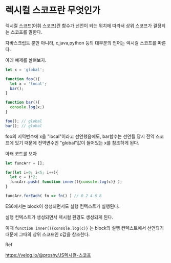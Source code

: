 # 렉시컬 스코프란 무엇인가



렉시컬 스코프(어휘 스코프)란 함수가 선언이 되는 위치에 따라서 상위 스코프가 결정되는 스코프를 말한다.

자바스크립트 뿐만 아니라, c,java,python 등의 대부분의 언어는 렉시컬 스코프를 따른다.



아래 예제를 살펴보자.

```js
let x = 'global';

function foo(){
  let x = 'local';
  bar();
}

function bar(){
  console.log(x;)
}

foo(); // global
bar(); // global
```



foo의 지역변수에 x을 "local"이라고 선언했음에도, bar함수는 선언될 당시 전역 스코프에 있기 때문에 전역변수인 "global"값이 들어있는 x를 참조하게 된다.



아래 코드를 보자

```js
let funcArr = [];

for(let i=0; i<5; i++){
  let c = i*2;
  funcArr.push( function inner(){console.log(c)} );
}

funcArr.forEach( fn => fn() ) // 0 2 4 6 8
```

ES6에서는 block이 생성되면서도 실행 컨텍스트가 실행된다.

실행 컨텍스트가 생성되면서 렉시컬 환경도 생성되게 된다.



이때 `function inner(){console.log(c)}` 는 block의 실행 컨텍스트에서 선언되기 때문에 그때의 상위 스코프인 c값을 참조한다.





Ref

https://velog.io/@proshy/JS렉시컬-스코프

